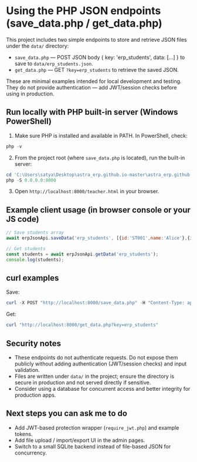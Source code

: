 # Using the PHP JSON endpoints (save_data.php / get_data.php)

This project includes two simple endpoints to store and retrieve JSON files under the `data/` directory:

- `save_data.php` — POST JSON body { key: 'erp_students', data: [...] } to save to `data/erp_students.json`.
- `get_data.php` — GET `?key=erp_students` to retrieve the saved JSON.

These are minimal examples intended for local development and testing. They do not provide authentication — add JWT/session checks before using in production.

## Run locally with PHP built-in server (Windows PowerShell)

1. Make sure PHP is installed and available in PATH. In PowerShell, check:

```powershell
php -v
```

2. From the project root (where `save_data.php` is located), run the built-in server:

```powershell
cd 'C:\Users\satya\Desktop\astra_erp.github.io-master\astra_erp.github.io-master'
php -S 0.0.0.0:8000
```

3. Open `http://localhost:8000/teacher.html` in your browser.

## Example client usage (in browser console or your JS code)

```js
// Save students array
await erpJsonApi.saveData('erp_students', [{id:'ST001',name:'Alice'},{id:'ST002',name:'Bob'}]);

// Get students
const students = await erpJsonApi.getData('erp_students');
console.log(students);
```

## curl examples

Save:

```powershell
curl -X POST "http://localhost:8000/save_data.php" -H "Content-Type: application/json" -d "{ \"key\": \"erp_students\", \"data\": [{\"id\":\"ST001\",\"name\":\"Alice\"} ] }"
```

Get:

```powershell
curl "http://localhost:8000/get_data.php?key=erp_students"
```

## Security notes

- These endpoints do not authenticate requests. Do not expose them publicly without adding authentication (JWT/session checks) and input validation.
- Files are written under `data/` in the project; ensure the directory is secure in production and not served directly if sensitive.
- Consider using a database for concurrent access and better integrity for production apps.

## Next steps you can ask me to do

- Add JWT-based protection wrapper (`require_jwt.php`) and example tokens.
- Add file upload / import/export UI in the admin pages.
- Switch to a small SQLite backend instead of file-based JSON for concurrency.

